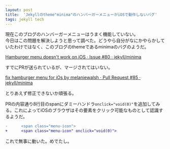 ```yaml
---
layout: post
title:  'Jekyllのtheme"minima"のハンバーガーメニューがiOSで動作しないバグ'
tags: jekyll tech
---
```


現在このブログのハンバーガーメニューはうまく機能していない。  
今日はこの問題を解決しようと思って調べた。どうやら自分がなにかやらかしていたわけではなく、このブログのthemeであるminimaのバグのようだ。

[Hamburger menu doesn't work on iOS · Issue #80 · jekyll/minima](https://github.com/jekyll/minima/issues/80)

すでにPRが送られているが、マージされてはいない。

[fix hamburger menu for iOs by melaniewalsh · Pull Request #85 · jekyll/minima](https://github.com/jekyll/minima/pull/85)

とりあえず修正できないか頑張る。

PRの内容通り8行目のspanにダミーハンドラ`onclick="void(0)"`を追加してみる。これによってiOSのブラウザはその要素をクリック可能なものとして認識するようだ。

```diff
-      <span class="menu-icon">
+      <span class="menu-icon" onclick="void(0)">
```

これで無事に動いた。めでたし。
